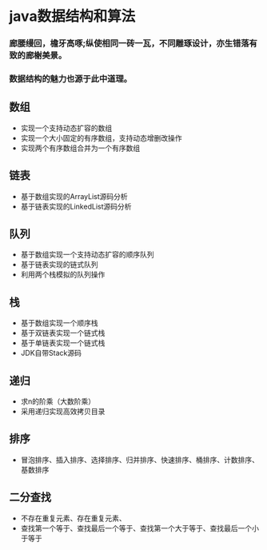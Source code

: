 # java数据结构和算法
### 廊腰缦回，檐牙高啄;纵使相同一砖一瓦，不同雕琢设计，亦生错落有致的廊榭美景。  
### 数据结构的魅力也源于此中道理。

## 数组
 * 实现一个支持动态扩容的数组
 * 实现一个大小固定的有序数组，支持动态增删改操作
 * 实现两个有序数组合并为一个有序数组

## 链表
 * 基于数组实现的ArrayList源码分析
 * 基于链表实现的LinkedList源码分析
 
## 队列
 * 基于数组实现一个支持动态扩容的顺序队列
 * 基于链表实现的链式队列
 * 利用两个栈模拟的队列操作
 
## 栈
 * 基于数组实现一个顺序栈
 * 基于双链表实现一个链式栈
 * 基于单链表实现一个链式栈
 * JDK自带Stack源码
 
## 递归
 * 求n的阶乘（大数阶乘）
 * 采用递归实现高效拷贝目录
 
## 排序
 * 冒泡排序、插入排序、选择排序、归并排序、快速排序、桶排序、计数排序、基数排序
 
## 二分查找
 * 不存在重复元素、存在重复元素、
 * 查找第一个等于、查找最后一个等于、查找第一个大于等于、查找最后一个小于等于
